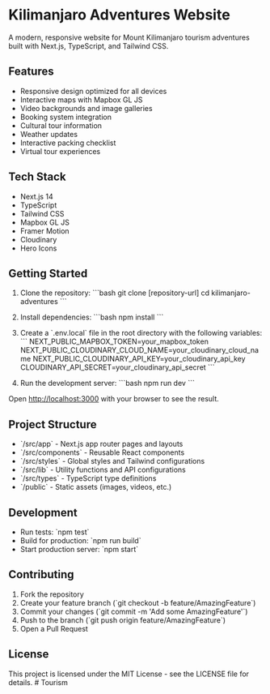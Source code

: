 # Kilimanjaro Adventures Website

A modern, responsive website for Mount Kilimanjaro tourism adventures built with Next.js, TypeScript, and Tailwind CSS.

## Features

- Responsive design optimized for all devices
- Interactive maps with Mapbox GL JS
- Video backgrounds and image galleries
- Booking system integration
- Cultural tour information
- Weather updates
- Interactive packing checklist
- Virtual tour experiences

## Tech Stack

- Next.js 14
- TypeScript
- Tailwind CSS
- Mapbox GL JS
- Framer Motion
- Cloudinary
- Hero Icons

## Getting Started

1. Clone the repository:
\`\`\`bash
git clone [repository-url]
cd kilimanjaro-adventures
\`\`\`

2. Install dependencies:
\`\`\`bash
npm install
\`\`\`

3. Create a \`.env.local\` file in the root directory with the following variables:
\`\`\`
NEXT_PUBLIC_MAPBOX_TOKEN=your_mapbox_token
NEXT_PUBLIC_CLOUDINARY_CLOUD_NAME=your_cloudinary_cloud_name
NEXT_PUBLIC_CLOUDINARY_API_KEY=your_cloudinary_api_key
CLOUDINARY_API_SECRET=your_cloudinary_api_secret
\`\`\`

4. Run the development server:
\`\`\`bash
npm run dev
\`\`\`

Open [http://localhost:3000](http://localhost:3000) with your browser to see the result.

## Project Structure

- \`/src/app\` - Next.js app router pages and layouts
- \`/src/components\` - Reusable React components
- \`/src/styles\` - Global styles and Tailwind configurations
- \`/src/lib\` - Utility functions and API configurations
- \`/src/types\` - TypeScript type definitions
- \`/public\` - Static assets (images, videos, etc.)

## Development

- Run tests: \`npm test\`
- Build for production: \`npm run build\`
- Start production server: \`npm start\`

## Contributing

1. Fork the repository
2. Create your feature branch (\`git checkout -b feature/AmazingFeature\`)
3. Commit your changes (\`git commit -m 'Add some AmazingFeature'\`)
4. Push to the branch (\`git push origin feature/AmazingFeature\`)
5. Open a Pull Request

## License

This project is licensed under the MIT License - see the LICENSE file for details. #   T o u r i s m  
 